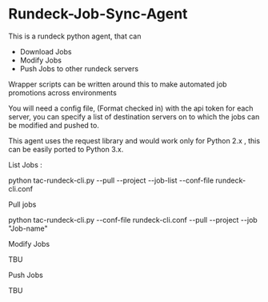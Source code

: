 Rundeck-Job-Sync-Agent
======================

This is a rundeck python agent, that can
  - Download Jobs
  - Modify Jobs
  - Push Jobs to other rundeck servers
  
Wrapper scripts can be written around this to make automated job promotions across environments

You will need a config file, (Format checked in) with the api token for each server, you can specify a list of destination servers
on to which the jobs can be modified and pushed to.

This agent uses the request library and would work only for Python 2.x , this can be easily ported to Python 3.x.


List Jobs :

  python tac-rundeck-cli.py --pull --project <project-name-on-server> --job-list  --conf-file rundeck-cli.conf

Pull jobs

  python tac-rundeck-cli.py --conf-file rundeck-cli.conf --pull --project <Project-name> --job "Job-name" 

Modify Jobs

  TBU

Push Jobs

  TBU
